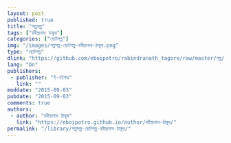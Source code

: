 ```yaml
---
layout: post
published: true
title: "গল্পসল্প"
tags: ["রবীন্দ্রনাথ ঠাকুর"]
categories: ["ছোটগল্প"]
img: "/images/গল্পসল্প-ছোটগল্প-রবীন্দ্রনাথ-ঠাকুর.png"
type: "ছোটগল্প"
dlink: "https://github.com/eboipotro/rabindranath_tagore/raw/master/গল্প/গল্পসল্প.epub"
lang: "bn"
publishers: 
 - publisher: "ই-বইপত্র"
   link: ""
moddate: "2015-09-03"
pubdate: "2015-09-03"
comments: true
authors: 
 - author: "রবীন্দ্রনাথ ঠাকুর"
   link: "https://eboipotro.github.io/author/রবীন্দ্রনাথ-ঠাকুর/"
permalink: "/library/গল্পসল্প-ছোটগল্প-রবীন্দ্রনাথ-ঠাকুর/"
---
```

